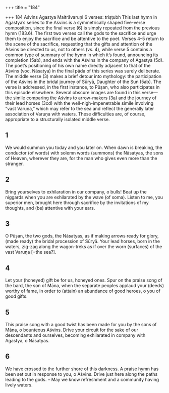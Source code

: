 +++
title = "184"

+++
184 Aśvins
Agastya Maitrāvaruṇi
6 verses: triṣṭubh
This last hymn in Agastya’s series to the Aśvins is a symmetrically shaped five-verse  composition, since the final verse (6) is simply repeated from the previous hymn  (183.6). The first two verses call the gods to the sacrifice and urge them to enjoy the  sacrifice and be attentive to the poet. Verses 4–5 return to the scene of the sacrifice,  requesting that the gifts and attention of the Aśvins be directed to us, not to others  (vs. 4), while verse 5 contains a common type of summary of the hymn in which it’s  found, announcing its completion (5ab), and ends with the Aśvins in the company  of Agastya (5d). The poet’s positioning of his own name directly adjacent to that  of the Aśvins (voc. Nāsatya) in the final pāda of this series was surely deliberate.
The middle verse (3) makes a brief detour into mythology: the participation of  the Aśvins in the bridal journey of Sūryā, Daughter of the Sun (5ab). The verse  is addressed, in the first instance, to Pūṣan, who also participates in this episode  elsewhere. Several obscure images are found in this verse—the simile comparing  the Aśvins to arrow-makers (3a) and the journey of their lead horses (3cd) with the  well-nigh-impenetrable simile involving “vast Varuṇa,” which may refer to the sea  and reflect the generally later association of Varuṇa with waters. These difficulties  are, of course, appropriate to a structurally isolated middle verse.
## 1
We would summon you today and you later on. When dawn is breaking,  the conductor (of words) with solemn words (summons)
the Nāsatyas, the sons of Heaven, wherever they are, for the man who  gives even more than the stranger.
## 2
Bring yourselves to exhilaration in our company, o bulls! Beat up the  niggards when you are exhilarated by the wave (of soma).
Listen to me, you superior men, brought here through sacrifice by the  invitations of my thoughts, and (be) attentive with your ears.
## 3
O Pūṣan, the two gods, the Nāsatyas, as if making arrows ready for glory,  (made ready) the bridal procession of Sūryā.
Your lead horses, born in the waters, zig-zag along the wagon-treks as if  over the worn (surfaces) of the vast Varuṇa [=the sea?].
## 4
Let your (honeyed) gift be for us, honeyed ones. Spur on the praise song  of the bard, the son of Māna,
when the separate peoples applaud your (deeds) worthy of fame, in order  to (attain) an abundance of good heroes, o you of good gifts.
## 5
This praise song with a good twist has been made for you by the sons of  Māna, o bounteous Aśvins.
Drive your circuit for the sake of our descendants and ourselves,
becoming exhilarated in company with Agastya, o Nāsatyas.

## 6
We have crossed to the further shore of this darkness. A praise hymn has  been set out in response to you, o Aśvins.
Drive just here along the paths leading to the gods. – May we know
refreshment and a community having lively waters.